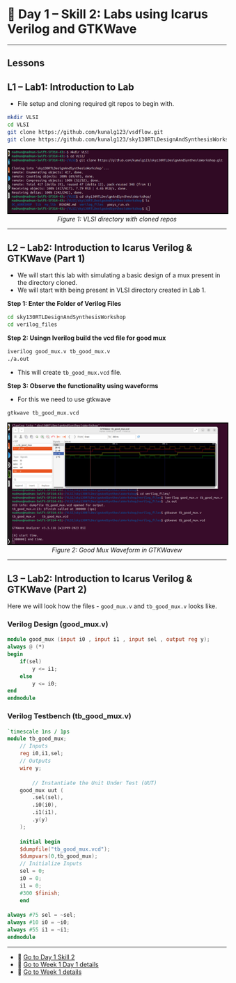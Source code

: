 # 🔹 Day 1 – Skill 2: Labs using Icarus Verilog and GTKWave

---

## Lessons

## L1 – Lab1: Introduction to Lab

- File setup and cloning required git repos to begin with.

````bash
mkdir VLSI
cd VLSI
git clone https://github.com/kunalg123/vsdflow.git
git clone https://github.com/kunalg123/sky130RTLDesignAndSynthesisWorkshop.git
````

<p align="center">
  <img src="../W1_images/VLSI_dir.png" alt="Snapshot of VLSI Directory" width="600" style="border:2px solid black;"/>
  <br/>
  <em>Figure 1: VLSI directory with cloned repos</em>
</p>

---

## L2 – Lab2: Introduction to Icarus Verilog & GTKWave (Part 1)

- We will start this lab with simulating a basic design of a mux present in the directory cloned.
- We will start with being present in VLSI directory created in Lab 1.

**Step 1: Enter the Folder of Verilog Files**

````bash
cd sky130RTLDesignAndSynthesisWorkshop
cd verilog_files
````

**Step 2: Usingn Iverilog build the vcd file for good mux**

````bash
iverilog good_mux.v tb_good_mux.v
./a.out
````
- This will create `tb_good_mux.vcd` file.

**Step 3: Observe the functionality using waveforms**
- For this we need to use gtkwave

````bash
gtkwave tb_good_mux.vcd
````

<p align="center">
  <img src="../W1_images/good_mux_waveform.png" alt="O4 and Applications" width="600" style="border:2px solid black;"/>
  <br/>
  <em>Figure 2: Good Mux Waveform in GTKWavew</em>
</p>

---

## L3 – Lab2: Introduction to Icarus Verilog & GTKWave (Part 2)

Here we will look how the files - `good_mux.v` and `tb_good_mux.v` looks like.

### Verilog Design (good_mux.v)

````verilog
module good_mux (input i0 , input i1 , input sel , output reg y);
always @ (*)
begin
	if(sel)
		y <= i1;
	else 
		y <= i0;
end
endmodule
````

### Verilog Testbench (tb_good_mux.v)

````verilog
`timescale 1ns / 1ps
module tb_good_mux;
	// Inputs
	reg i0,i1,sel;
	// Outputs
	wire y;

        // Instantiate the Unit Under Test (UUT)
	good_mux uut (
		.sel(sel),
		.i0(i0),
		.i1(i1),
		.y(y)
	);

	initial begin
	$dumpfile("tb_good_mux.vcd");
	$dumpvars(0,tb_good_mux);
	// Initialize Inputs
	sel = 0;
	i0 = 0;
	i1 = 0;
	#300 $finish;
	end

always #75 sel = ~sel;
always #10 i0 = ~i0;
always #55 i1 = ~i1;
endmodule
````

---

- 📄 [Go to Day 1 Skill 2](./D1SK3_Introduction_to_Yosys_and_Logic_Synthesis.md)
- 📄 [Go to Week 1 Day 1 details](./W1_D1_readme.md)
- 📄 [Go to Week 1 details](../Week_1_readme.md)

